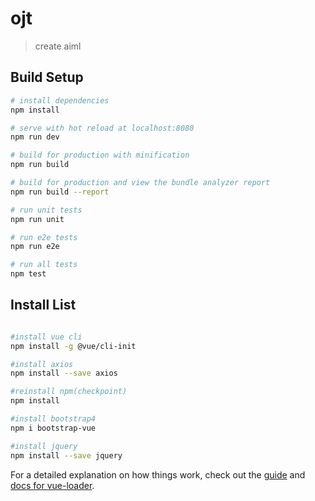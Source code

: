 # ojt

> create aiml

## Build Setup

``` bash
# install dependencies
npm install

# serve with hot reload at localhost:8080
npm run dev

# build for production with minification
npm run build

# build for production and view the bundle analyzer report
npm run build --report

# run unit tests
npm run unit

# run e2e tests
npm run e2e

# run all tests
npm test


```
## Install List

```bash

#install vue cli
npm install -g @vue/cli-init

#install axios
npm install --save axios

#reinstall npm(checkpoint)
npm install

#install bootstrap4
npm i bootstrap-vue

#install jquery
npm install --save jquery
```

For a detailed explanation on how things work, check out the [guide](http://vuejs-templates.github.io/webpack/) and [docs for vue-loader](http://vuejs.github.io/vue-loader).
